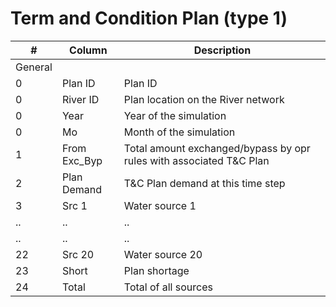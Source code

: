 # Term and Condition Plan (type 1) #

| #      		| Column            		| Description   |
| ------------  | ------------------------  | ------------  |
| General | | |                                           
| 0      		| Plan ID           		| Plan ID 
| 0      		| River ID          		| Plan location on the River network
| 0      		| Year              		| Year of the simulation
| 0      		| Mo                		| Month of the simulation 
| 1      		| From Exc_Byp      		| Total amount exchanged/bypass by opr rules with associated T&C Plan
| 2      		| Plan Demand       		| T&C Plan demand at this time step
| 3      		| Src 1             		| Water source 1 
| ..	 		| ..		  				| ..
| ..	 		| ..		 				| ..
| 22     		| Src 20            		| Water source 20 
| 23     		| Short             		| Plan shortage
| 24     		| Total             		| Total of all sources
